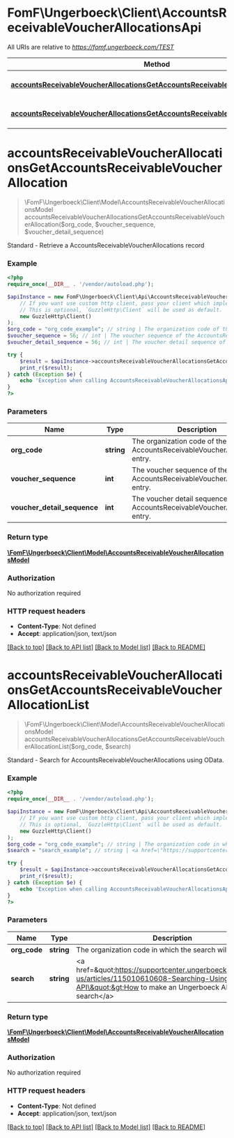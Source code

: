 # FomF\Ungerboeck\Client\AccountsReceivableVoucherAllocationsApi

All URIs are relative to *https://fomf.ungerboeck.com/TEST*

Method | HTTP request | Description
------------- | ------------- | -------------
[**accountsReceivableVoucherAllocationsGetAccountsReceivableVoucherAllocation**](AccountsReceivableVoucherAllocationsApi.md#accountsReceivableVoucherAllocationsGetAccountsReceivableVoucherAllocation) | **GET** /api/v1/AccountsReceivableVoucherAllocations/{OrgCode}/{VoucherSequence}/{VoucherDetailSequence} | Standard - Retrieve a AccountsReceivableVoucherAllocations record
[**accountsReceivableVoucherAllocationsGetAccountsReceivableVoucherAllocationList**](AccountsReceivableVoucherAllocationsApi.md#accountsReceivableVoucherAllocationsGetAccountsReceivableVoucherAllocationList) | **GET** /api/v1/AccountsReceivableVoucherAllocations/{OrgCode} | Standard - Search for AccountsReceivableVoucherAllocations using OData.


# **accountsReceivableVoucherAllocationsGetAccountsReceivableVoucherAllocation**
> \FomF\Ungerboeck\Client\Model\AccountsReceivableVoucherAllocationsModel accountsReceivableVoucherAllocationsGetAccountsReceivableVoucherAllocation($org_code, $voucher_sequence, $voucher_detail_sequence)

Standard - Retrieve a AccountsReceivableVoucherAllocations record

### Example
```php
<?php
require_once(__DIR__ . '/vendor/autoload.php');

$apiInstance = new FomF\Ungerboeck\Client\Api\AccountsReceivableVoucherAllocationsApi(
    // If you want use custom http client, pass your client which implements `GuzzleHttp\ClientInterface`.
    // This is optional, `GuzzleHttp\Client` will be used as default.
    new GuzzleHttp\Client()
);
$org_code = "org_code_example"; // string | The organization code of the AccountsReceivableVoucherAllocations entry.
$voucher_sequence = 56; // int | The voucher sequence of the AccountsReceivableVoucherAllocations entry.
$voucher_detail_sequence = 56; // int | The voucher detail sequence of the AccountsReceivableVoucherAllocations entry.

try {
    $result = $apiInstance->accountsReceivableVoucherAllocationsGetAccountsReceivableVoucherAllocation($org_code, $voucher_sequence, $voucher_detail_sequence);
    print_r($result);
} catch (Exception $e) {
    echo 'Exception when calling AccountsReceivableVoucherAllocationsApi->accountsReceivableVoucherAllocationsGetAccountsReceivableVoucherAllocation: ', $e->getMessage(), PHP_EOL;
}
?>
```

### Parameters

Name | Type | Description  | Notes
------------- | ------------- | ------------- | -------------
 **org_code** | **string**| The organization code of the AccountsReceivableVoucherAllocations entry. |
 **voucher_sequence** | **int**| The voucher sequence of the AccountsReceivableVoucherAllocations entry. |
 **voucher_detail_sequence** | **int**| The voucher detail sequence of the AccountsReceivableVoucherAllocations entry. |

### Return type

[**\FomF\Ungerboeck\Client\Model\AccountsReceivableVoucherAllocationsModel**](../Model/AccountsReceivableVoucherAllocationsModel.md)

### Authorization

No authorization required

### HTTP request headers

 - **Content-Type**: Not defined
 - **Accept**: application/json, text/json

[[Back to top]](#) [[Back to API list]](../../README.md#documentation-for-api-endpoints) [[Back to Model list]](../../README.md#documentation-for-models) [[Back to README]](../../README.md)

# **accountsReceivableVoucherAllocationsGetAccountsReceivableVoucherAllocationList**
> \FomF\Ungerboeck\Client\Model\AccountsReceivableVoucherAllocationsModel accountsReceivableVoucherAllocationsGetAccountsReceivableVoucherAllocationList($org_code, $search)

Standard - Search for AccountsReceivableVoucherAllocations using OData.

### Example
```php
<?php
require_once(__DIR__ . '/vendor/autoload.php');

$apiInstance = new FomF\Ungerboeck\Client\Api\AccountsReceivableVoucherAllocationsApi(
    // If you want use custom http client, pass your client which implements `GuzzleHttp\ClientInterface`.
    // This is optional, `GuzzleHttp\Client` will be used as default.
    new GuzzleHttp\Client()
);
$org_code = "org_code_example"; // string | The organization code in which the search will take place
$search = "search_example"; // string | <a href=\"https://supportcenter.ungerboeck.com/hc/en-us/articles/115010610608-Searching-Using-the-API\">How to make an Ungerboeck API search</a>

try {
    $result = $apiInstance->accountsReceivableVoucherAllocationsGetAccountsReceivableVoucherAllocationList($org_code, $search);
    print_r($result);
} catch (Exception $e) {
    echo 'Exception when calling AccountsReceivableVoucherAllocationsApi->accountsReceivableVoucherAllocationsGetAccountsReceivableVoucherAllocationList: ', $e->getMessage(), PHP_EOL;
}
?>
```

### Parameters

Name | Type | Description  | Notes
------------- | ------------- | ------------- | -------------
 **org_code** | **string**| The organization code in which the search will take place |
 **search** | **string**| &lt;a href&#x3D;\&quot;https://supportcenter.ungerboeck.com/hc/en-us/articles/115010610608-Searching-Using-the-API\&quot;&gt;How to make an Ungerboeck API search&lt;/a&gt; |

### Return type

[**\FomF\Ungerboeck\Client\Model\AccountsReceivableVoucherAllocationsModel**](../Model/AccountsReceivableVoucherAllocationsModel.md)

### Authorization

No authorization required

### HTTP request headers

 - **Content-Type**: Not defined
 - **Accept**: application/json, text/json

[[Back to top]](#) [[Back to API list]](../../README.md#documentation-for-api-endpoints) [[Back to Model list]](../../README.md#documentation-for-models) [[Back to README]](../../README.md)

